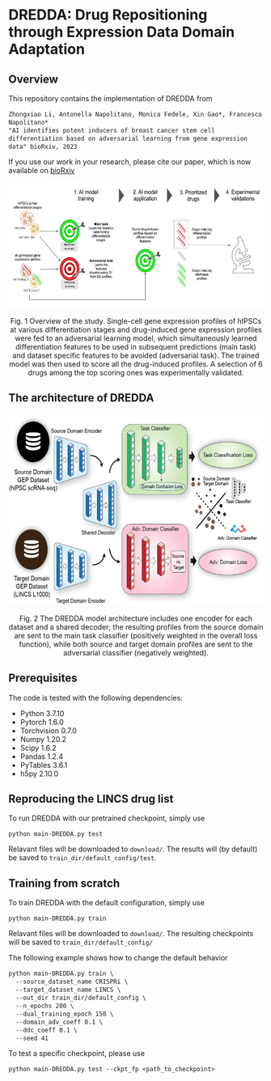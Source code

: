 # DREDDA: Drug Repositioning through Expression Data Domain Adaptation
## Overview

This repository contains the implementation of DREDDA from

```
Zhongxiao Li, Antonella Napolitano, Monica Fedele, Xin Gao*, Francesco Napolitano* 
"AI identifies potent inducers of breast cancer stem cell differentiation based on adversarial learning from gene expression data" bioRxiv, 2023
```

If you use our work in your research, please cite our paper, which is now available on [bioRxiv](https://www.biorxiv.org/content/10.1101/2023.08.21.554075v1)


<div align="center">
  <img src="./resources/fig1.png" width="600" height="250">

  Fig. 1 Overview of the study. Single-cell gene expression profiles of hIPSCs at various differentiation stages and drug-induced gene expression profiles were fed to an adversarial learning model, which simultaneously learned differentiation features to be used in subsequent predictions (main task) and dataset specific features to be avoided (adversarial task). The trained model was then used to score all the drug-induced profiles. A selection of 6 drugs among the top scoring ones was experimentally validated.
</div>

## The architecture of DREDDA
<div align="center">
  <img src="./resources/fig2.png" width="610" height="380">

  Fig. 2 The DREDDA model architecture includes one encoder for each dataset and a shared decoder; the resulting profiles from the source domain are sent to the main task classifier (positively weighted in the overall loss function), while both source and target domain profiles are sent to the adversarial classifier (negatively weighted).
</div>

## Prerequisites
The code is tested with the following dependencies:
- Python 3.7.10
- Pytorch 1.6.0
- Torchvision 0.7.0
- Numpy 1.20.2
- Scipy 1.6.2
- Pandas 1.2.4
- PyTables 3.6.1
- h5py 2.10.0

## Reproducing the LINCS drug list
To run DREDDA with our pretrained checkpoint, simply use
```
python main-DREDDA.py test
```
Relavant files will be downloaded to `download/`. The results will (by default) be saved to `train_dir/default_config/test`.

## Training from scratch
To train DREDDA with the default configuration, simply use
```
python main-DREDDA.py train
```

Relavant files will be downloaded to `download/`. The resulting checkpoints will be saved to `train_dir/default_config/`

The following example shows how to change the default behavior
```
python main-DREDDA.py train \
  --source_dataset_name CRISPRi \
  --target_dataset_name LINCS \
  --out_dir train_dir/default_config \
  --n_epochs 200 \
  --dual_training_epoch 150 \
  --domain_adv_coeff 0.1 \
  --ddc_coeff 0.1 \
  --seed 41 
```

To test a specific checkpoint, please use
```
python main-DREDDA.py test --ckpt_fp <path_to_checkpoint>
```